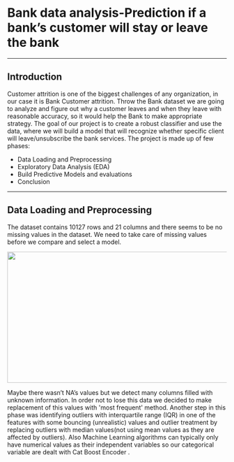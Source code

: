 # Bank data analysis-Prediction if a bank’s customer will stay or leave the bank
----
## Introduction
Customer attrition is one of the biggest challenges of any organization, in our case it is Bank Customer attrition. Throw the Bank dataset we are going to analyze and figure out why a customer leaves and when they leave with reasonable accuracy, so it would help the Bank to make appropriate strategy.
The goal of our project is to create a robust classifier and use the data, where we will build a model that will recognize whether specific client will leave/unsubscribe the bank services. The project is made up of few phases:
  * Data Loading and Preprocessing
  * Exploratory Data Analysis (EDA)
  * Build Predictive Models and evaluations
  * Conclusion
----
## Data Loading and Preprocessing
The dataset contains 10127 rows and 21 columns and there seems to be no missing values in the dataset. We need to take care of missing values before we compare and select a model.

 <img src="https://user-images.githubusercontent.com/81990864/115435526-39eae480-a20a-11eb-9b70-81586c43b819.jpg" width="700" height="300">

Maybe there wasn’t NA’s values but we detect many columns  filled with unknown information. In order not to lose this data we decided to  make replacement of this values with 'most frequent' method. Another step  in this phase  was identifying outliers with interquartile range (IQR) in one of the features with some bouncing (unrealistic) values and outlier treatment by replacing outliers with median values(not using mean values as they are affected by outliers).
Also Machine Learning algorithms can typically only have numerical values as their independent variables so our categorical variable are dealt with Cat Boost Encoder .
